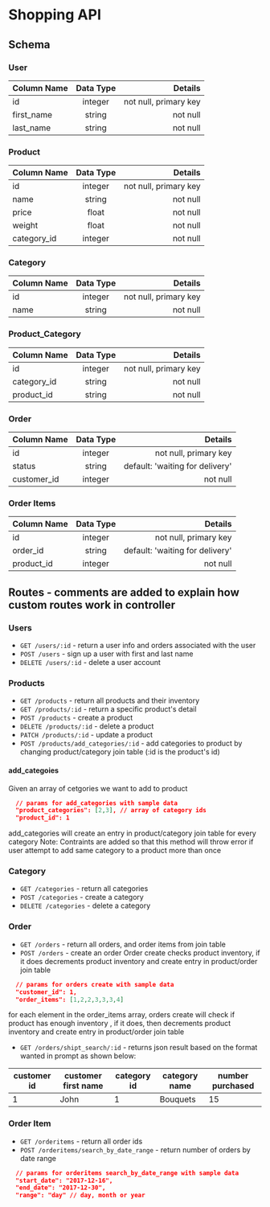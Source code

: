 # Shopping API

## Schema

### User 

| Column Name   | Data Type     | Details |
| ------------- |:-------------:| -----:  |
| id            | integer       | not null, primary key |
| first_name    | string        | not null |
| last_name     | string        | not null |

### Product 

| Column Name   | Data Type     | Details |
| ------------- |:-------------:| -----:  |
| id            | integer       | not null, primary key |
| name          | string        | not null |
| price         | float         | not null |
| weight        | float         | not null |
| category_id   | integer       | not null |

### Category

| Column Name   | Data Type     | Details |
| ------------- |:-------------:| -----:  |
| id            | integer       | not null, primary key |
| name          | string        | not null |

### Product_Category

| Column Name   | Data Type     | Details |
| ------------- |:-------------:| -----:  |
| id            | integer       | not null, primary key |
| category_id   | string        | not null |
| product_id    | string        | not null |

### Order

| Column Name   | Data Type     | Details |
| ------------- |:-------------:| -----:|
| id            | integer       | not null, primary key |
| status        | string        | default: 'waiting for delivery' |
| customer_id   | integer       | not null |

### Order Items

| Column Name   | Data Type     | Details |
| ------------- |:-------------:| -----:|
| id            | integer       | not null, primary key |
| order_id      | string        | default: 'waiting for delivery' |
| product_id    | integer       | not null |

## Routes - comments are added to explain how custom routes work in controller

### Users

* `GET /users/:id` - return a user info and orders associated with the user
* `POST /users` - sign up a user with first and last name 
* `DELETE /users/:id` - delete a user account 

### Products

* `GET /products` - return all products and their inventory 
* `GET /products/:id` - return a specific product's detail
* `POST /products` - create a product 
* `DELETE /products/:id` - delete a product 
* `PATCH /products/:id` - update a product 
* `POST /products/add_categories/:id` - add categories to product by changing product/category join table (:id is the product's id)

#### add_categoies 
Given an array of cetgories we want to add to product 
```json
  // params for add_categories with sample data
  "product_categories": [2,3], // array of category ids 
  "product_id": 1
```
add_categories will create an entry in product/category join table for every category 
Note: Contraints are added so that this method will throw error if user attempt to add same category to a product more than once 

### Category 

* `GET /categories` - return all categories 
* `POST /categories` - create a category 
* `DELETE /categories` - delete a category 

### Order

* `GET /orders` - return all orders, and order items from join table
* `POST /orders` - create an order 
Order create checks product inventory, if it does decrements product inventory and create entry in 
product/order join table 
```json 
  // params for orders create with sample data
  "customer_id": 1,
  "order_items": [1,2,2,3,3,3,4] 
```
for each element in the order_items array, orders create will check if product has enough inventory , if it does, then decrements product inventory and create entry in product/order join table 
* `GET /orders/shipt_search/:id` - returns json result based on the format wanted in prompt as shown below:

| customer id   | customer first name | category id | category name | number purchased |
| ------------  | ------------------- | --------    |  ----------   | ---------------- |
| 1             |         John        |      1      | Bouquets      |        15        |

### Order Item 

* `GET /orderitems` - return all order ids
* `POST /orderitems/search_by_date_range` - return number of orders by date range 

```json
  // params for orderitems search_by_date_range with sample data
  "start_date": "2017-12-16",
  "end_date": "2017-12-30",
  "range": "day" // day, month or year
```





